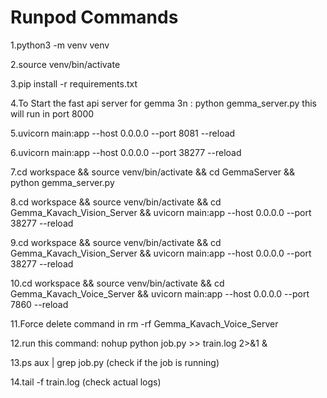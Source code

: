 # Runpod Commands

1.python3 -m venv venv

2.source venv/bin/activate

3.pip install -r requirements.txt

4.To Start the fast api server for gemma 3n : python gemma_server.py this will run in port 8000

5.uvicorn main:app --host 0.0.0.0 --port 8081 --reload

6.uvicorn main:app --host 0.0.0.0 --port 38277 --reload

7.cd workspace && source venv/bin/activate && cd GemmaServer && python gemma_server.py

8.cd workspace && source venv/bin/activate && cd Gemma_Kavach_Vision_Server && uvicorn main:app --host 0.0.0.0 --port 38277 --reload

9.cd workspace && source venv/bin/activate && cd Gemma_Kavach_Vision_Server && uvicorn main:app --host 0.0.0.0 --port 38277 --reload

10.cd workspace && source venv/bin/activate && cd Gemma_Kavach_Voice_Server && uvicorn main:app --host 0.0.0.0 --port 7860 --reload

11.Force delete command in rm -rf Gemma_Kavach_Voice_Server

12.run this command: nohup python job.py >> train.log 2>&1 &

13.ps aux | grep job.py  (check if the job is running)

14.tail -f train.log (check actual logs)